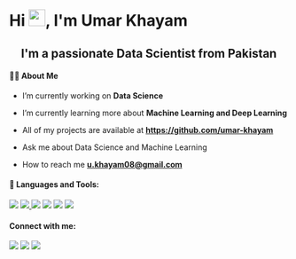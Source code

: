 <h1 align="Left">Hi <img src="https://raw.githubusercontent.com/MartinHeinz/MartinHeinz/master/wave.gif" width="30px">, I'm Umar Khayam</h1>
<h2 align="center">I'm a passionate Data Scientist from Pakistan</h3>

#### 🙋‍♂️ About Me

- I’m currently working on **Data Science**

- I’m currently learning more about **Machine Learning and Deep Learning**

- All of my projects are available at **https://github.com/umar-khayam**
  
- Ask me about Data Science and Machine Learning

- How to reach me **u.khayam08@gmail.com**

#### 🚀 Languages and Tools:

<p align="left"> 
    <a href="https://www.python.org/" target="_blank"> <img src="https://img.icons8.com/color/48/000000/python--v1.png"/></a>
    <a href="https://en.wikipedia.org/wiki/Machine_learning" target="_blank"> <img src="https://img.icons8.com/external-becris-lineal-color-becris/48/000000/external-machine-learning-data-science-becris-lineal-color-becris.png"/> </a>
    <a href="https://en.wikipedia.org/wiki/Deep_learning" target="_blank"> <img src="https://img.icons8.com/external-becris-lineal-color-becris/48/000000/external-deep-learning-artificial-intelligence-becris-lineal-color-becris.png"/></a>
    <a href="https://www.mysql.com/" target="_blank"> <img src="https://img.icons8.com/nolan/48/mysql.png"/></a>
    <a href="https://powerbi.microsoft.com/en-au/" target="_blank"> <img src="https://img.icons8.com/color/48/000000/power-bi.png"/></a>
    <a href="https://www.tensorflow.org/" target="_blank"> <img src="https://img.icons8.com/color/50/000000/tensorflow.png"/></a>
    
#### Connect with me:

<p align="left">

<a href = "https://www.linkedin.com/in/khayamumar/"><img src="https://img.icons8.com/fluent/48/000000/linkedin.png"/></a>
<a href = "https://www.instagram.com/u.khayam07/"><img src="https://img.icons8.com/fluent/48/000000/instagram-new.png"/></a>
<a href = "https://www.facebook.com/profile.php?id=100070873664551"><img src="https://img.icons8.com/fluency/48/000000/facebook-new.png"/></a>
</p>
